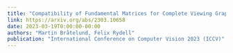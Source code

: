 ```yaml
---
title: "Compatibility of Fundamental Matrices for Complete Viewing Graphs"
link: https://arxiv.org/abs/2303.10658
date: 2023-03-19T0:00:00-00:00
authors: "Martin Bråtelund, Felix Rydell"
publication: "International Conference on Computer Vision 2023 (ICCV)"
---
```



